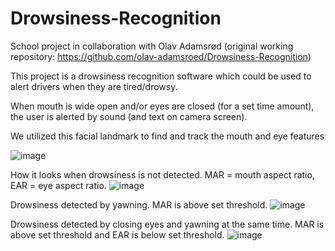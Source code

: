 # Drowsiness-Recognition

School project in collaboration with Olav Adamsrød (original working repository: https://github.com/olav-adamsroed/Drowsiness-Recognition)

This project is a drowsiness recognition software which could be used to alert drivers when they are tired/drowsy. 

When mouth is wide open and/or eyes are closed (for a set time amount), the user is alerted by sound (and text on camera screen).

We utilized this facial landmark to find and track the mouth and eye features

![image](https://user-images.githubusercontent.com/77734703/174798481-fe7dad9d-5794-4410-b00d-42fa3dde1cf9.png)

How it looks when drowsiness is not detected. MAR = mouth aspect ratio, EAR = eye aspect ratio.
![image](https://user-images.githubusercontent.com/77734703/174797711-273ab48d-32b4-4780-8d08-c85c198fffff.png)

Drowsiness detected by yawning. MAR is above set threshold.
![image](https://user-images.githubusercontent.com/77734703/174797752-632c0e23-bdf8-434d-9fb1-2807c28654f7.png)

Drowsiness detected by closing eyes and yawning at the same time. MAR is above set threshold and EAR is below set threshold.
![image](https://user-images.githubusercontent.com/77734703/174797776-a466c838-b8c7-4de8-be73-f394078d36fc.png)
